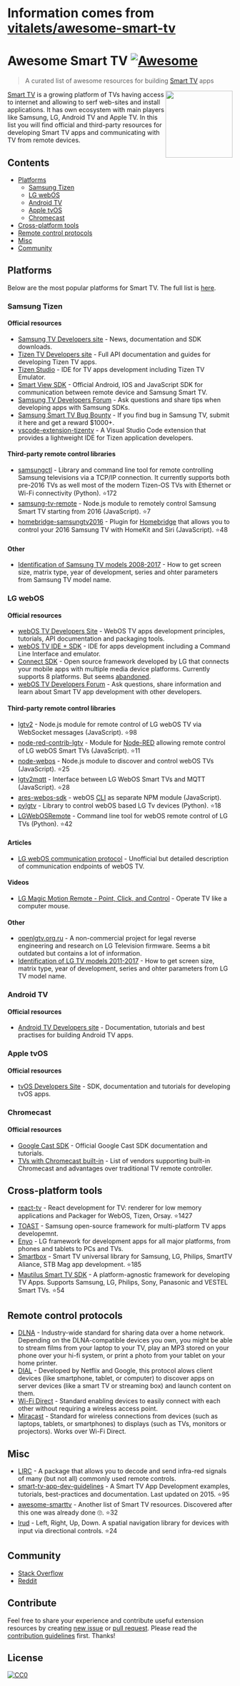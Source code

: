 # Information comes from [vitalets/awesome-smart-tv](https://github.com/vitalets/awesome-smart-tv)
# Awesome Smart TV [![Awesome](https://cdn.rawgit.com/sindresorhus/awesome/d7305f38d29fed78fa85652e3a63e154dd8e8829/media/badge.svg)](https://github.com/sindresorhus/awesome)

> A curated list of awesome resources for building [Smart TV](https://en.wikipedia.org/wiki/Smart_TV) apps

<a href="https://github.com/vitalets/awesome-smart-tv"><img align="right" width="150" src="https://user-images.githubusercontent.com/1473072/27913047-7c3a5e60-6267-11e7-8bd1-bef2bf3cd753.png"/></a>

[Smart TV](https://en.wikipedia.org/wiki/Smart_TV) is a growing platform of TVs having access to internet and allowing to serf web-sites and install applications. It has own ecosystem with main players like Samsung, LG, Android TV and Apple TV. In this list you will find official and third-party resources for developing Smart TV apps and communicating with TV from remote devices.

## Contents
* [Platforms](#platforms)
  * [Samsung Tizen](#samsung-tizen)
  * [LG webOS](#lg-webos)
  * [Android TV](#android-tv)
  * [Apple tvOS](#apple-tvos)
  * [Chromecast](#chromecast)
* [Cross-platform tools](#cross-platform-tools)
* [Remote control protocols](#remote-control-protocols)
* [Misc](#misc)
* [Community](#community)

## Platforms
Below are the most popular platforms for Smart TV. The full list is [here](https://en.wikipedia.org/wiki/List_of_smart_TV_platforms_and_middleware_software).

### Samsung Tizen
#### Official resources
* [Samsung TV Developers site](http://developer.samsung.com/tv) - News, documentation and SDK downloads.
* [Tizen TV Developers site](https://developer.tizen.org/tizen/tv) - Full API documentation and guides for developing Tizen TV apps.
* [Tizen Studio](https://developer.tizen.org/development/tizen-studio/download) - IDE for TV apps development including Tizen TV Emulator.
* [Smart View SDK](http://developer.samsung.com/tv/develop/extension-libraries/smart-view-sdk/download/) - Official Android, IOS and JavaScript SDK for communication between remote device and Samsung Smart TV.
* [Samsung TV Developers Forum](http://developer.samsung.com/forum/?topCtgy=06) - Ask questions and share tips when developing apps with Samsung SDKs.
* [Samsung Smart TV Bug Bounty](https://samsungtvbounty.com) - If you find bug in Samsung TV, submit it here and get a reward $1000+.
* [vscode-extension-tizentv](https://marketplace.visualstudio.com/items?itemName=tizensdk.tizentv) - A Visual Studio Code extension that provides a lightweight IDE for Tizen application developers.

#### Third-party remote control libraries
* [samsungctl](https://github.com/Ape/samsungctl) - Library and command line tool for remote controlling Samsung televisions via a TCP/IP connection. It currently supports both pre-2016 TVs as well most of the modern Tizen-OS TVs with Ethernet or Wi-Fi connectivity (Python). :star:172
* [samsung-tv-remote](https://github.com/Badisi/samsung-tv-remote) - Node.js module to remotely control Samsung Smart TV starting from 2016 (JavaScript). :star:7
* [homebridge-samsungtv2016](https://github.com/kyleaa/homebridge-samsungtv2016) - Plugin for [Homebridge](https://github.com/nfarina/homebridge) that allows you to control your 2016 Samsung TV with HomeKit and Siri (JavaScript). :star:48

#### Other
* [Identification of Samsung TV models 2008-2017](http://en.tab-tv.com/?page_id=7123) - How to get screen size, matrix type, year of development, series and ohter parameters from Samsung TV model name.

### LG webOS
#### Official resources
* [webOS TV Developers Site](http://webostv.developer.lge.com) - WebOS TV apps development principles, tutorials, API documentation and packaging tools.
* [webOS TV IDE + SDK](http://webostv.developer.lge.com/sdk/download/download-sdk/) - IDE for apps development including a Command Line Interface and emulator.
* [Connect SDK](http://www.svlconnectsdk.com/) - Open source framework developed by LG that connects your mobile apps with multiple media device platforms. Currently supports 8 platforms. But seems [abandoned](https://github.com/ConnectSDK/Connect-SDK-Android/issues/364).
* [webOS TV Developers Forum](http://developer.lge.com/community/forums/RetrieveForumList.dev?prodTypeCode=TV) - Ask questions, share information and learn about Smart TV app development with other developers.

#### Third-party remote control libraries
* [lgtv2](https://github.com/hobbyquaker/lgtv2) - Node.js module for remote control of LG webOS TV via WebSocket messages (JavaScript). :star:98
* [node-red-contrib-lgtv](https://github.com/hobbyquaker/node-red-contrib-lgtv) - Module for [Node-RED](https://nodered.org) allowing  remote control of LG webOS Smart TVs (JavaScript). :star:11
* [node-webos](https://github.com/WeeJeWel/node-webos) - Node.js module to discover and control webOS TVs (JavaScript). :star:25
* [lgtv2mqtt](https://github.com/hobbyquaker/lgtv2mqtt) - Interface between LG WebOS Smart TVs and MQTT (JavaScript). :star:28
* [ares-webos-sdk](https://github.com/stevenvong/ares-webos-sdk) - webOS [CLI](http://webostv.developer.lge.com/sdk/using-webos-tv-cli/) as separate NPM module (JavaScript).
* [pylgtv](https://github.com/TheRealLink/pylgtv) - Library to control webOS based LG Tv devices (Python). :star:18
* [LGWebOSRemote](https://github.com/klattimer/LGWebOSRemote) - Command line tool for webOS remote control of LG TVs (Python). :star:42

#### Articles
* [LG webOS communication protocol](https://mym.hackpad.com/ep/pad/static/rLlshKkzdNj) - Unofficial but detailed description of communication endpoints of webOS TV.

#### Videos
* [LG Magic Motion Remote - Point, Click, and Control](https://youtu.be/yxu0G7jM_us) - Operate TV like a computer mouse.

#### Other
* [openlgtv.org.ru](http://openlgtv.org.ru) - A non-commercial project for legal reverse engineering and research on LG Television firmware. Seems a bit outdated but contains a lot of information.
* [Identification of LG TV models 2011-2017](http://en.tab-tv.com/?page_id=7111) - How to get screen size, matrix type, year of development, series and ohter parameters from LG TV model name.

### Android TV
#### Official resources
* [Android TV Developers site](https://developer.android.com/training/tv/start/start.html) - Documentation, tutorials and best practises for building Android TV apps.

### Apple tvOS
#### Official resources
* [tvOS Developers Site](https://developer.apple.com/tvos/) - SDK, documentation and tutorials for developing tvOS apps.

### Chromecast
#### Official resources
* [Google Cast SDK](https://developers.google.com/cast/) - Official Google Cast SDK documentation and tutorials.
* [TVs with Chromecast built-in](https://www.google.com/chromecast/built-in/tv/) - List of vendors supporting built-in Chromecast and advantages over traditional TV remote controller.

## Cross-platform tools
* [react-tv](https://github.com/raphamorim/react-tv) - React development for TV: renderer for low memory applications and Packager for WebOS, Tizen, Orsay. :star:1427
* [TOAST](http://developer.samsung.com/tv/develop/extension-libraries/toast/) - Samsung open-source framework for multi-platform TV apps developemnt.
* [Enyo](http://enyojs.com) - LG framework for development apps for all major platforms, from phones and tablets to PCs and TVs.
* [Smartbox](https://github.com/immosmart/smartbox) - Smart TV universal library for Samsung, LG, Philips, SmartTV Aliance, STB Mag app development. :star:185
* [Mautilus Smart TV SDK](https://github.com/mautilus/sdk) - A platform-agnostic framework for developing TV Apps. Supports Samsung, LG, Philips, Sony, Panasonic and VESTEL Smart TVs.  :star:54

## Remote control protocols
* [DLNA](https://en.wikipedia.org/wiki/Digital_Living_Network_Alliance) - Industry-wide standard for sharing data over a home network. Depending on the DLNA-compatible devices you own, you might be able to stream films from your laptop to your TV, play an MP3 stored on your phone over your hi-fi system, or print a photo from your tablet on your home printer.
* [DIAL](http://www.dial-multiscreen.org/) - Developed by Netflix and Google, this protocol alows client devices (like smartphone, tablet, or computer) to discover apps on server devices (like a smart TV or streaming box) and launch content on them.
* [Wi-Fi Direct](https://en.wikipedia.org/wiki/Wi-Fi_Direct) - Standard enabling devices to easily connect with each other without requiring a wireless access point.
* [Miracast](https://en.wikipedia.org/wiki/Miracast) - Standard for wireless connections from devices (such as laptops, tablets, or smartphones) to displays (such as TVs, monitors or projectors). Works over Wi-Fi Direct.

## Misc
* [LIRC](http://lirc.org) - A package that allows you to decode and send infra-red signals of many (but not all) commonly used remote controls.
* [smart-tv-app-dev-guidelines](https://github.com/ruiposse/smart-tv-app-dev-guidelines) - A Smart TV App Development examples, tutorials, best-practices and documentation. Last updated on 2015. :star:95
* [awesome-smarttv](https://github.com/linuxenko/awesome-smarttv) - Another list of Smart TV resources. Discovered after this one was already done :roll_eyes:. :star:32
* [lrud](https://github.com/stuart-williams/lrud) - Left, Right, Up, Down. A spatial navigation library for devices with input via directional controls. :star:24

## Community
* [Stack Overflow](http://stackoverflow.com/questions/tagged/smart-tv)
* [Reddit](https://www.reddit.com/r/smarttv)

## Contribute
Feel free to share your experience and contribute useful extension resources by creating [new issue](https://github.com/vitalets/awesome-smart-tv/issues) or [pull request](https://github.com/vitalets/awesome-smart-tv/pulls).
Please read the [contribution guidelines](CONTRIBUTING.md) first. Thanks!

## License
[![CC0](http://mirrors.creativecommons.org/presskit/buttons/88x31/svg/cc-zero.svg)](https://creativecommons.org/publicdomain/zero/1.0/)

